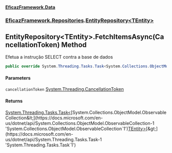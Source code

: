 #### [EficazFramework.Data](EficazFrameworkData.md 'EficazFramework Data')
### [EficazFramework.Repositories](EficazFrameworkData.md#EficazFramework_Repositories 'EficazFramework.Repositories').[EntityRepository&lt;TEntity&gt;](EntityRepository_TEntity_.md 'EficazFramework.Repositories.EntityRepository&lt;TEntity&gt;')
## EntityRepository&lt;TEntity&gt;.FetchItemsAsync(CancellationToken) Method
Efetua a instrução SELECT contra a base de dados  
```csharp
public override System.Threading.Tasks.Task<System.Collections.ObjectModel.ObservableCollection<TEntity>> FetchItemsAsync(System.Threading.CancellationToken cancellationToken);
```
#### Parameters
<a name='EficazFramework_Repositories_EntityRepository_TEntity__FetchItemsAsync(System_Threading_CancellationToken)_cancellationToken'></a>
`cancellationToken` [System.Threading.CancellationToken](https://docs.microsoft.com/en-us/dotnet/api/System.Threading.CancellationToken 'System.Threading.CancellationToken')  
  
#### Returns
[System.Threading.Tasks.Task&lt;](https://docs.microsoft.com/en-us/dotnet/api/System.Threading.Tasks.Task-1 'System.Threading.Tasks.Task`1')[System.Collections.ObjectModel.ObservableCollection&lt;](https://docs.microsoft.com/en-us/dotnet/api/System.Collections.ObjectModel.ObservableCollection-1 'System.Collections.ObjectModel.ObservableCollection`1')[TEntity](EntityRepository_TEntity_.md#EficazFramework_Repositories_EntityRepository_TEntity__TEntity 'EficazFramework.Repositories.EntityRepository&lt;TEntity&gt;.TEntity')[&gt;](https://docs.microsoft.com/en-us/dotnet/api/System.Collections.ObjectModel.ObservableCollection-1 'System.Collections.ObjectModel.ObservableCollection`1')[&gt;](https://docs.microsoft.com/en-us/dotnet/api/System.Threading.Tasks.Task-1 'System.Threading.Tasks.Task`1')  
